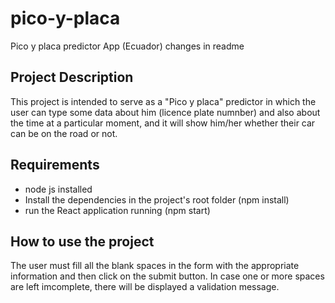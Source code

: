 # pico-y-placa

Pico y placa predictor App (Ecuador)
changes in readme

## Project Description

This project is intended to serve as a "Pico y placa" predictor in which the user can type some data about him (licence plate numnber) and also about the time at a particular moment, and it will show him/her whether their car can be on the road or not.

## Requirements

- node js installed
- Install the dependencies in the project's root folder (npm install)
- run the React application running (npm start)

## How to use the project

The user must fill all the blank spaces in the form with the appropriate information and then click on the submit button.
In case one or more spaces are left imcomplete, there will be displayed a validation message.
